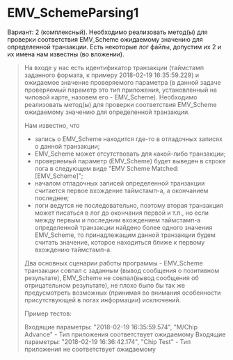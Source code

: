 # EMV_SchemeParsing1
Вариант: 2 (комплексный). 
Необходимо реализовать метод(ы) для проверки соответствия EMV_Scheme ожидаемому значению для определенной транзакции.
Есть некоторые лог файлы, допустим их 2 и их имена нам известны (во вложении).
> 
> На входе у нас есть идентификатор транзакции (таймстамп заданного формата, к примеру 2018-02-19 16:35:59.229) и ожидаемое значение проверяемого параметра (в данной задаче проверяемый параметр это тип приложения, установленный на чиповой карте, назовем его - EMV_Scheme).
> Необходимо реализовать метод(ы) для проверки соответствия EMV_Scheme ожидаемому значению для определенной транзакции.
> 
> Нам известно, что
> - запись о EMV_Scheme находится где-то в отладочных записях о данной транзакции;
> - EMV_Scheme может отсутствовать для какой-либо транзакции;
> - проверяемый параметр (EMV_Scheme) будет выведен в строке лога в следующем виде "EMV Scheme Matched: [EMV_Scheme]";
> - началом отладочных записей определенной транзакции считается первое вхождение таймстамп-а, а окончанием последнее;
> - логи ведутся не последовательно, поэтому вторая транзакция может писаться в лог до окончания первой и т.п., но если между первым и последним вхождением таймстамп-а определенной транзакции найдено более одного значения EMV_Scheme, то принадлежащим данной транзакции будем считать значение, которое находиться ближе к первому вхождению таймстамп-а.
> 
> Два основных сценарии работы программы - EMV_Scheme транзакции совпал с заданным (вывод сообщения о позитивном результате),  EMV_Scheme не совпал(вывод сообщения об отрицательном результате), не плохо было бы так же предусмотреть возможных (принимая во внимания особенности присутствующей в логах информации) исключений. 
> 
> Пример тестов: 
> 
> Входящие параметры: "2018-02-19 16:35:59.574", "M/Chip Advance" - Тип приложения соответствует ожидаемому
> Входящие параметры: "2018-02-19 16:36:42.174", "Chip Test" - Тип приложения не соответствует ожидаемому
